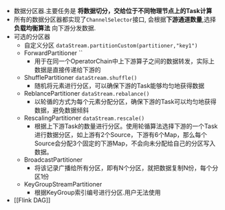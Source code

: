 - 数据分区器.主要任务是 **将数据切分，交给位于不同物理节点上的Task计算**
- 所有的数据分区器都实现了`ChannelSelector`接口, 会根据**下游通道数量**,选择 **负载均衡算法** 向下游分发数据.
- 可选的分区器
	- 自定义分区 `dataStream.partitionCustom(partitioner,"key1")`
	- ForwardPartitioner ``
		- 用于在同一个OperatorChain中上下游算子之间的数据转发，实际上数据是直接传递给下游的
	- ShufflePartitioner `dataStream.shuffle()`
		- 随机将元素进行分区，可以确保下游的Task能够均匀地获得数据
	- ReblancePartitioner `dataStream.rebalance()`
		- 以轮循的方式为每个元素分配分区，确保下游的Task可以均匀地获得数据，避免数据倾斜
	- RescalingPartitioner `dataStream.rescale()`
		- 根据上下游Task的数量进行分区。使用轮循算法选择下游的一个Task进行数据分区，如上游有2个Source，下游有6个Map，那么每个Source会分配3个固定的下游Map，不会向未分配给自己的分区写入数据。
	- BroadcastPartitioner
		- 将该记录广播给所有分区，即有N个分区，就把数据复制N份，每个分区1份
	- KeyGroupStreamPartitioner
		- 根据KeyGroup索引编号进行分区.用户无法使用
- [[Flink DAG]]